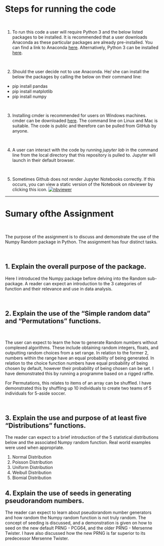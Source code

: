 # Steps for running the code

<br>

1. To run this code a user will require Python 3 and the below listed packages to be installed.  It is recommended that a user downloads Anaconda as these particular packages are already pre-installed.  You can find a link to Anaconda [here](https://www.anaconda.com/products/individual).  Alternatively, Python 3 can be installed [here](https://www.python.org/downloads/). 

<br>

2. Should the user decide not to use Anaconda. He/ she can install the below the packages by calling the below on their command line:  

- pip install pandas
- pip install matplotlib
- pip install numpy 

<br>

3. Installing cmder is recommended for users on Windows machines. cmder can be downloaded [here](https://cmder.net/). The command line on Linux and Mac is suitable.   The code is public and therefore can be pulled from GitHub by anyone. 

<br>

4. A user can interact with the code by running _jupyter lab_ in the command line from the local directory that this repository is pulled to. Jupyter will launch in their default browser. 

<br>

5. Sometimes Github does not render Jupyter Notebooks correctly.  If this occurs, you can view a static version of the Notebook on nbviewer by clicking this icon.   [![nbviewer](https://user-images.githubusercontent.com/2791223/29387450-e5654c72-8294-11e7-95e4-090419520edb.png)](https://nbviewer.org/github/RYANCOX00/Prog_DA/blob/main/Numpy_Random.ipynb)

***

# Sumary ofthe Assignment

<br>

The purpose of the assignment is to discuss and demonstrate the use of the Numpy Random package in Python.  The assignment has four distinct tasks.  

<br>

## 1. Explain the overall purpose of the package.

Here I introduced the Numpy package before delving into the Random sub-package.  A reader can expect an introduction to the 3 categories of function and their relevance and use in data analysis. 

<br>

## 2. Explain the use of the “Simple random data” and “Permutations” functions.

<br>

The user can expect to learn the how to generate Random numbers without complexed algorithms. These include obtaining random integers, floats, and outputting random choices from a set range.  In relation to the former 2, numbers within the range have an equal probability of being generated.  In relation to the choice function numbers have equal probability of being chosen by default, however their probability of being chosen can be set.  I have demonstrated this by running a programme based on a rigged raffle.  

For Permutations, this relates to items of an array can be shuffled.  I have demonstrated this by shuffling up 10 individuals to create two teams of 5 individuals for 5-aside soccer. 

<br>

## 3. Explain the use and purpose of at least five “Distributions” functions.

The reader can expect to a brief introduction of the 5 statistical distributions below and the associated Numpy random function.  Real world examples were used when appropriate.  

1. Normal Distribution
2. Poisson Distribution
3. Uniform Distribution
4. Weibull Distribution 
5. Biomial Distribution

## 4. Explain the use of seeds in generating pseudorandom numbers.

The reader can expect to learn about pseudorandom number generators and how random the Numpy random function is not truly random.  The concept of seeding is discussed, and a demonstration is given on how to seed on the new default PRNG - PCG64, and the older PRNG - Mersenne Twister.  I have also discussed how the new PRNG is far superior to its predecessor Mersenne Twister. 